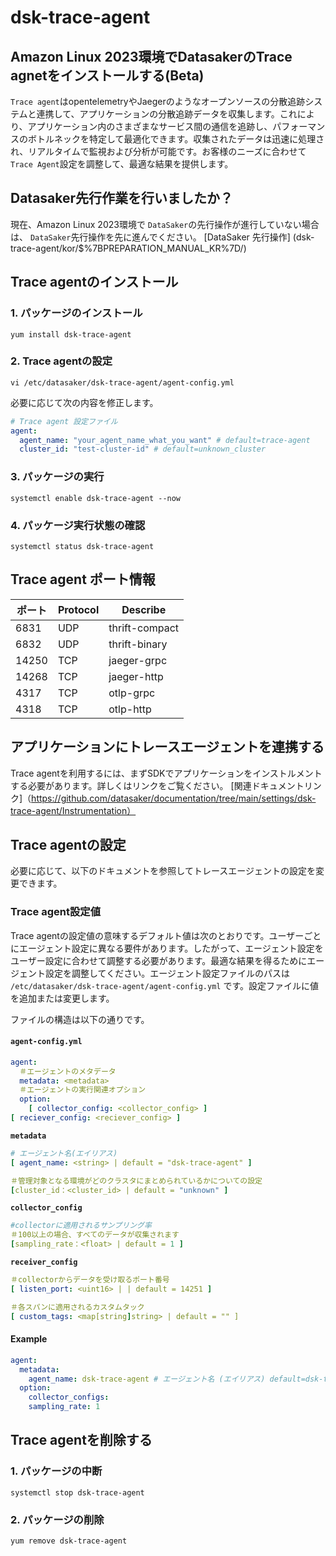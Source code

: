 # dsk-trace-agent

## Amazon Linux 2023環境でDatasakerのTrace agnetをインストールする(Beta)

`Trace agent`はopentelemetryやJaegerのようなオープンソースの分散追跡システムと連携して、アプリケーションの分散追跡データを収集します。これにより、アプリケーション内のさまざまなサービス間の通信を追跡し、パフォーマンスのボトルネックを特定して最適化できます。収集されたデータは迅速に処理され、リアルタイムで監視および分析が可能です。お客様のニーズに合わせて`Trace Agent`設定を調整して、最適な結果を提供します。

## Datasaker先行作業を行いましたか？

現在、Amazon Linux 2023環境で `DataSaker`の先行操作が進行していない場合は、 `DataSaker`先行操作を先に進んでください。 [DataSaker 先行操作] (dsk-trace-agent/kor/$%7BPREPARATION\_MANUAL\_KR%7D/)

## Trace agentのインストール

### 1. パッケージのインストール

```shell
yum install dsk-trace-agent
```

### 2. Trace agentの設定

```shell
vi /etc/datasaker/dsk-trace-agent/agent-config.yml
```

必要に応じて次の内容を修正します。

``` yaml
# Trace agent 設定ファイル
agent:
  agent_name: "your_agent_name_what_you_want" # default=trace-agent
  cluster_id: "test-cluster-id" # default=unknown_cluster
```

### 3. パッケージの実行

```shell
systemctl enable dsk-trace-agent --now
```

### 4. パッケージ実行状態の確認

```shell
systemctl status dsk-trace-agent
```

## Trace agent ポート情報

|ポート| Protocol | Describe |
| ----- | -------- | -------------- |
| 6831 | UDP | thrift-compact |
| 6832 | UDP | thrift-binary |
| 14250 | TCP | jaeger-grpc |
| 14268 | TCP | jaeger-http |
| 4317 | TCP | otlp-grpc |
| 4318 | TCP | otlp-http |

## アプリケーションにトレースエージェントを連携する

Trace agentを利用するには、まずSDKでアプリケーションをインストルメントする必要があります。詳しくはリンクをご覧ください。 [関連ドキュメントリンク]（https://github.com/datasaker/documentation/tree/main/settings/dsk-trace-agent/Instrumentation）

## Trace agentの設定

必要に応じて、以下のドキュメントを参照してトレースエージェントの設定を変更できます。

### Trace agent設定値

Trace agentの設定値の意味するデフォルト値は次のとおりです。ユーザーごとにエージェント設定に異なる要件があります。したがって、エージェント設定をユーザー設定に合わせて調整する必要があります。最適な結果を得るためにエージェント設定を調整してください。エージェント設定ファイルのパスは `/etc/datasaker/dsk-trace-agent/agent-config.yml` です。設定ファイルに値を追加または変更します。

ファイルの構造は以下の通りです。

#### `agent-config.yml`

``` yaml
agent:
  ＃エージェントのメタデータ
  metadata: <metadata>
  ＃エージェントの実行関連オプション
  option:
    [ collector_config: <collector_config> ]
[ reciever_config: <reciever_config> ]
```

**`metadata`**

``` yaml
# エージェント名(エイリアス)
[ agent_name: <string> | default = "dsk-trace-agent" ]

＃管理対象となる環境がどのクラスタにまとめられているかについての設定
[cluster_id：<cluster_id> | default = "unknown" ]
```

**`collector_config`**

``` yaml
#collectorに適用されるサンプリング率
＃100以上の場合、すべてのデータが収集されます
[sampling_rate：<float> | default = 1 ]
```

**`receiver_config`**

``` yaml
＃collectorからデータを受け取るポート番号
[ listen_port: <uint16> | | default = 14251 ]

＃各スパンに適用されるカスタムタック
[ custom_tags: <map[string]string> | default = "" ]
```

#### Example

``` yaml
agent:
  metadata:
    agent_name: dsk-trace-agent # エージェント名 (エイリアス) default=dsk-trace-agent
  option:
    collector_configs:
    sampling_rate: 1
```

## Trace agentを削除する

### 1. パッケージの中断

```shell
systemctl stop dsk-trace-agent
```

### 2. パッケージの削除

```shell
yum remove dsk-trace-agent
```